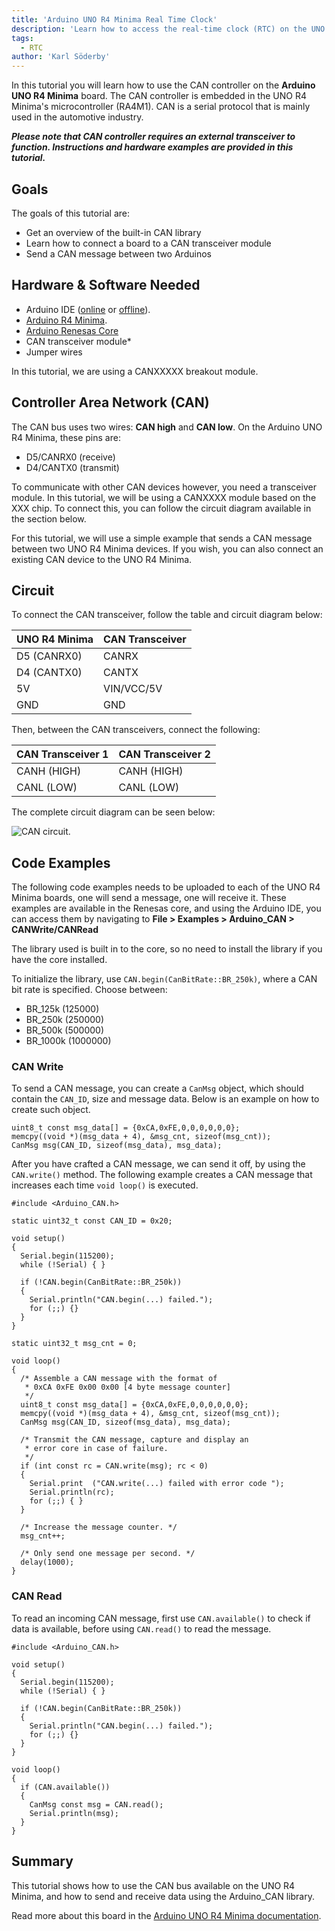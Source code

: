 ```yaml
---
title: 'Arduino UNO R4 Minima Real Time Clock'
description: 'Learn how to access the real-time clock (RTC) on the UNO R4 Minima.'
tags:
  - RTC
author: 'Karl Söderby'
---
```


In this tutorial you will learn how to use the CAN controller on the **Arduino UNO R4 Minima** board. The CAN controller is embedded in the UNO R4 Minima's microcontroller (RA4M1). CAN is a serial protocol that is mainly used in the automotive industry.

***Please note that CAN controller requires an external transceiver to function. Instructions and hardware examples are provided in this tutorial.***

## Goals

The goals of this tutorial are:
- Get an overview of the built-in CAN library
- Learn how to connect a board to a CAN transceiver module
- Send a CAN message between two Arduinos

## Hardware & Software Needed

- Arduino IDE ([online](https://create.arduino.cc/) or [offline](https://www.arduino.cc/en/main/software)).
- [Arduino R4 Minima]().
- [Arduino Renesas Core](https://github.com/bcmi-labs/ArduinoCore-renesas)
- CAN transceiver module\* 
- Jumper wires

In this tutorial, we are using a CANXXXXX breakout module. 

## Controller Area Network (CAN)

The CAN bus uses two wires: **CAN high** and **CAN low**. On the Arduino UNO R4 Minima, these pins are: 
- D5/CANRX0 (receive)
- D4/CANTX0 (transmit)

To communicate with other CAN devices however, you need a transceiver module. In this tutorial, we will be using a CANXXXX module based on the XXX chip. To connect this, you can follow the circuit diagram available in the section below.

For this tutorial, we will use a simple example that sends a CAN message between two UNO R4 Minima devices. If you wish, you can also connect an existing CAN device to the UNO R4 Minima.

## Circuit

To connect the CAN transceiver, follow the table and circuit diagram below:

| UNO R4 Minima | CAN Transceiver |
| ------------- | --------------- |
| D5 (CANRX0)   | CANRX           |
| D4 (CANTX0)   | CANTX           |
| 5V            | VIN/VCC/5V      |
| GND           | GND             |

Then, between the CAN transceivers, connect the following:

| CAN Transceiver 1 | CAN Transceiver 2 |
| ----------------- | ----------------- |
| CANH (HIGH)       | CANH (HIGH)       |
| CANL (LOW)        | CANL (LOW)        |

The complete circuit diagram can be seen below:

![CAN circuit.]()

## Code Examples

The following code examples needs to be uploaded to each of the UNO R4 Minima boards, one will send a message, one will receive it. These examples are available in the Renesas core, and using the Arduino IDE, you can access them by navigating to **File > Examples > Arduino_CAN > CANWrite/CANRead**

The library used is built in to the core, so no need to install the library if you have the core installed.

To initialize the library, use `CAN.begin(CanBitRate::BR_250k)`, where a CAN bit rate is specified. Choose between:
- BR_125k (125000)
- BR_250k (250000)
- BR_500k (500000)
- BR_1000k (1000000)

### CAN Write

To send a CAN message, you can create a `CanMsg` object, which should contain the `CAN_ID`, size and message data. Below is an example on how to create such object.

```arduino
uint8_t const msg_data[] = {0xCA,0xFE,0,0,0,0,0,0};
memcpy((void *)(msg_data + 4), &msg_cnt, sizeof(msg_cnt));
CanMsg msg(CAN_ID, sizeof(msg_data), msg_data);
```

After you have crafted a CAN message, we can send it off, by using the `CAN.write()` method. The following example creates a CAN message that increases each time `void loop()` is executed. 

```arduino
#include <Arduino_CAN.h>

static uint32_t const CAN_ID = 0x20;

void setup()
{
  Serial.begin(115200);
  while (!Serial) { }

  if (!CAN.begin(CanBitRate::BR_250k))
  {
    Serial.println("CAN.begin(...) failed.");
    for (;;) {}
  }
}

static uint32_t msg_cnt = 0;

void loop()
{
  /* Assemble a CAN message with the format of
   * 0xCA 0xFE 0x00 0x00 [4 byte message counter]
   */
  uint8_t const msg_data[] = {0xCA,0xFE,0,0,0,0,0,0};
  memcpy((void *)(msg_data + 4), &msg_cnt, sizeof(msg_cnt));
  CanMsg msg(CAN_ID, sizeof(msg_data), msg_data);

  /* Transmit the CAN message, capture and display an
   * error core in case of failure.
   */
  if (int const rc = CAN.write(msg); rc < 0)
  {
    Serial.print  ("CAN.write(...) failed with error code ");
    Serial.println(rc);
    for (;;) { }
  }

  /* Increase the message counter. */
  msg_cnt++;

  /* Only send one message per second. */
  delay(1000);
}
```

### CAN Read

To read an incoming CAN message, first use `CAN.available()` to check if data is available, before using `CAN.read()` to read the message.

```arduino
#include <Arduino_CAN.h>

void setup()
{
  Serial.begin(115200);
  while (!Serial) { }

  if (!CAN.begin(CanBitRate::BR_250k))
  {
    Serial.println("CAN.begin(...) failed.");
    for (;;) {}
  }
}

void loop()
{
  if (CAN.available())
  {
    CanMsg const msg = CAN.read();
    Serial.println(msg);
  }
}
```

## Summary

This tutorial shows how to use the CAN bus available on the UNO R4 Minima, and how to send and receive data using the Arduino_CAN library.

Read more about this board in the [Arduino UNO R4 Minima documentation]().
